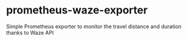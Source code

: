 # prometheus-waze-exporter
Simple Prometheus exporter to monitor the travel distance and duration thanks to Waze API
